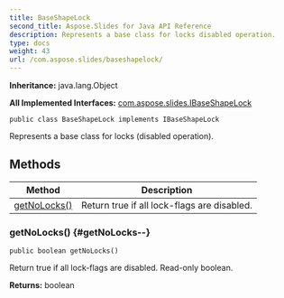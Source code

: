 ```yaml
---
title: BaseShapeLock
second_title: Aspose.Slides for Java API Reference
description: Represents a base class for locks disabled operation.
type: docs
weight: 43
url: /com.aspose.slides/baseshapelock/
---
```

**Inheritance:**
java.lang.Object

**All Implemented Interfaces:**
[com.aspose.slides.IBaseShapeLock](../../com.aspose.slides/ibaseshapelock)
```
public class BaseShapeLock implements IBaseShapeLock
```

Represents a base class for locks (disabled operation).
## Methods

| Method | Description |
| --- | --- |
| [getNoLocks()](#getNoLocks--) | Return true if all lock-flags are disabled. |
### getNoLocks() {#getNoLocks--}
```
public boolean getNoLocks()
```


Return true if all lock-flags are disabled. Read-only boolean.

**Returns:**
boolean
